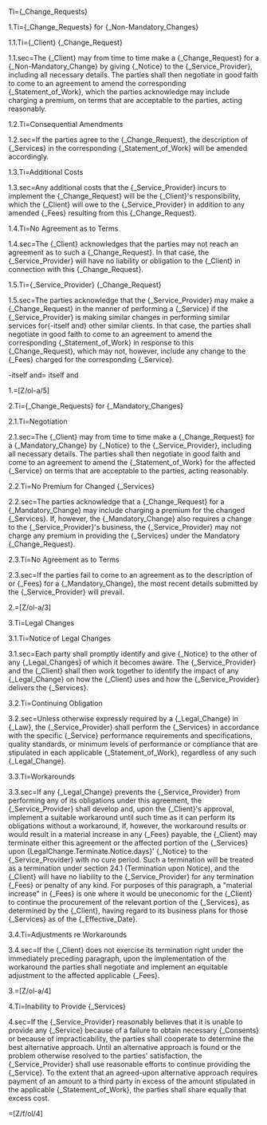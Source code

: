 Ti={_Change_Requests}

1.Ti={_Change_Requests} for {_Non-Mandatory_Changes}

1.1.Ti={_Client} {_Change_Request}

1.1.sec=The {_Client} may from time to time make a {_Change_Request} for a {_Non-Mandatory_Change} by giving {_Notice} to the {_Service_Provider}, including all necessary details. The parties shall then negotiate in good faith to come to an agreement to amend the corresponding {_Statement_of_Work}, which the parties acknowledge may include charging a premium, on terms that are acceptable to the parties, acting reasonably.

1.2.Ti=Consequential Amendments

1.2.sec=If the parties agree to the {_Change_Request}, the description of {_Services} in the corresponding {_Statement_of_Work} will be amended accordingly.

1.3.Ti=Additional Costs

1.3.sec=Any additional costs that the {_Service_Provider} incurs to implement the {_Change_Request} will be the {_Client}'s responsibility, which the {_Client} will owe to the {_Service_Provider} in addition to any amended {_Fees} resulting from this {_Change_Request}.

1.4.Ti=No Agreement as to Terms

1.4.sec=The {_Client} acknowledges that the parties may not reach an agreement as to such a {_Change_Request}. In that case, the {_Service_Provider} will have no liability or obligation to the {_Client} in connection with this {_Change_Request}.

1.5.Ti={_Service_Provider} {_Change_Request}

1.5.sec=The parties acknowledge that the {_Service_Provider} may make a {_Change_Request} in the manner of performing a {_Service} if the {_Service_Provider} is making similar changes in performing similar services for{-itself and} other similar clients. In that case, the parties shall negotiate in good faith to come to an agreement to amend the corresponding {_Statement_of_Work} in response to this {_Change_Request}, which may not, however, include any change to the {_Fees} charged for the corresponding {_Service}.

-itself and=&nbsp;itself and

1.=[Z/ol-a/5]

2.Ti={_Change_Requests} for {_Mandatory_Changes}

2.1.Ti=Negotiation

2.1.sec=The {_Client} may from time to time make a {_Change_Request} for a {_Mandatory_Change} by {_Notice} to the {_Service_Provider}, including all necessary details. The parties shall then negotiate in good faith and come to an agreement to amend the {_Statement_of_Work} for the affected {_Service} on terms that are acceptable to the parties, acting reasonably.

2.2.Ti=No Premium for Changed {_Services}

2.2.sec=The parties acknowledge that a {_Change_Request} for a {_Mandatory_Change} may include charging a premium for the changed {_Services}. If, however, the {_Mandatory_Change} also requires a change to the {_Service_Provider}'s business, the {_Service_Provider} may not charge any premium in providing the {_Services} under the Mandatory {_Change_Request}.

2.3.Ti=No Agreement as to Terms

2.3.sec=If the parties fail to come to an agreement as to the description of or {_Fees} for a {_Mandatory_Change}, the most recent details submitted by the {_Service_Provider} will prevail.

2.=[Z/ol-a/3]

3.Ti=Legal Changes

3.1.Ti=Notice of Legal Changes

3.1.sec=Each party shall promptly identify and give {_Notice} to the other of any {_Legal_Changes} of which it becomes aware. The {_Service_Provider} and the {_Client} shall then work together to identify the impact of any {_Legal_Change} on how the {_Client} uses and how the {_Service_Provider} delivers the {_Services}.

3.2.Ti=Continuing Obligation

3.2.sec=Unless otherwise expressly required by a {_Legal_Change} in {_Law}, the {_Service_Provider} shall perform the {_Services} in accordance with the specific {_Service} performance requirements and specifications, quality standards, or minimum levels of performance or compliance that are stipulated in each applicable {_Statement_of_Work}, regardless of any such {_Legal_Change}.

3.3.Ti=Workarounds

3.3.sec=If any {_Legal_Change} prevents the {_Service_Provider} from performing any of its obligations under this agreement, the {_Service_Provider} shall develop and, upon the {_Client}'s approval, implement a suitable workaround until such time as it can perform its obligations without a workaround, If, however, the workaround results or would result in a material increase in any {_Fees} payable, the {_Client} may terminate either this agreement or the affected portion of the {_Services} upon {LegalChange.Terminate.Notice.days}' {_Notice} to the {_Service_Provider} with no cure period. Such a termination will be treated as a termination under section 24.1 (Termination upon Notice), and the {_Client} will have no liability to the {_Service_Provider} for any termination {_Fees} or penalty of any kind. For purposes of this paragraph, a "material increase" in {_Fees} is one where it would be uneconomic for the {_Client} to continue the procurement of the relevant portion of the {_Services}, as determined by the {_Client}, having regard to its business plans for those {_Services} as of the {_Effective_Date}.

3.4.Ti=Adjustments re Workarounds

3.4.sec=If the {_Client} does not exercise its termination right under the immediately preceding paragraph, upon the implementation of the workaround the parties shall negotiate and implement an equitable adjustment to the affected applicable {_Fees}.

3.=[Z/ol-a/4]

4.Ti=Inability to Provide {_Services}

4.sec=If the {_Service_Provider} reasonably believes that it is unable to provide any {_Service} because of a failure to obtain necessary {_Consents} or because of impracticability, the parties shall cooperate to determine the best alternative approach. Until an alternative approach is found or the problem otherwise resolved to the parties' satisfaction, the {_Service_Provider} shall use reasonable efforts to continue providing the {_Service}. To the extent that an agreed-upon alternative approach requires payment of an amount to a third party in excess of the amount stipulated in the applicable {_Statement_of_Work}, the parties shall share equally that excess cost.

=[Z/f/ol/4]

